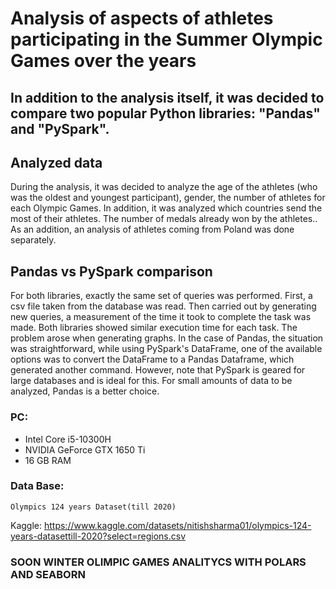 # Analysis of aspects of athletes participating in the Summer Olympic Games over the years

## In addition to the analysis itself, it was decided to compare two popular Python libraries: "Pandas" and "PySpark".

## Analyzed data

During the analysis, it was decided to analyze the age of the athletes (who was the oldest and youngest participant), gender, the number of athletes for each Olympic Games. In addition, it was analyzed which countries send the most of their athletes. The number of medals already won by the athletes.. As an addition, an analysis of athletes coming from Poland was done separately.

## Pandas vs PySpark comparison

For both libraries, exactly the same set of queries was performed. First, a csv file taken from the database was read. Then carried out by generating new queries, a measurement of the time it took to complete the task was made. Both libraries showed similar execution time for each task. The problem arose when generating graphs. In the case of Pandas, the situation was straightforward, while using PySpark's DataFrame, one of the available options was to convert the DataFrame to a Pandas Dataframe, which generated another command. However, note that PySpark is geared for large databases and is ideal for this. For small amounts of data to be analyzed, Pandas is a better choice.



### PC:
- Intel Core i5-10300H
- NVIDIA GeForce GTX 1650 Ti
- 16 GB RAM

### Data Base:
    Olympics 124 years Dataset(till 2020)

Kaggle: https://www.kaggle.com/datasets/nitishsharma01/olympics-124-years-datasettill-2020?select=regions.csv


### SOON WINTER OLIMPIC GAMES ANALITYCS WITH POLARS AND SEABORN
